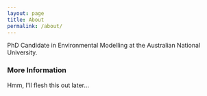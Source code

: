 ```yaml
---
layout: page
title: About
permalink: /about/
---
```


PhD Candidate in Environmental Modelling at the Australian National University.

### More Information

Hmm, I'll flesh this out later...